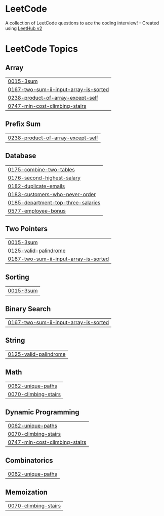 # LeetCode
A collection of LeetCode questions to ace the coding interview! - Created using [LeetHub v2](https://github.com/arunbhardwaj/LeetHub-2.0)

<!---LeetCode Topics Start-->
# LeetCode Topics
## Array
|  |
| ------- |
| [0015-3sum](https://github.com/Lu-sdd/LeetCode/tree/master/0015-3sum) |
| [0167-two-sum-ii-input-array-is-sorted](https://github.com/Lu-sdd/LeetCode/tree/master/0167-two-sum-ii-input-array-is-sorted) |
| [0238-product-of-array-except-self](https://github.com/Lu-sdd/LeetCode/tree/master/0238-product-of-array-except-self) |
| [0747-min-cost-climbing-stairs](https://github.com/Lu-sdd/LeetCode/tree/master/0747-min-cost-climbing-stairs) |
## Prefix Sum
|  |
| ------- |
| [0238-product-of-array-except-self](https://github.com/Lu-sdd/LeetCode/tree/master/0238-product-of-array-except-self) |
## Database
|  |
| ------- |
| [0175-combine-two-tables](https://github.com/Lu-sdd/LeetCode/tree/master/0175-combine-two-tables) |
| [0176-second-highest-salary](https://github.com/Lu-sdd/LeetCode/tree/master/0176-second-highest-salary) |
| [0182-duplicate-emails](https://github.com/Lu-sdd/LeetCode/tree/master/0182-duplicate-emails) |
| [0183-customers-who-never-order](https://github.com/Lu-sdd/LeetCode/tree/master/0183-customers-who-never-order) |
| [0185-department-top-three-salaries](https://github.com/Lu-sdd/LeetCode/tree/master/0185-department-top-three-salaries) |
| [0577-employee-bonus](https://github.com/Lu-sdd/LeetCode/tree/master/0577-employee-bonus) |
## Two Pointers
|  |
| ------- |
| [0015-3sum](https://github.com/Lu-sdd/LeetCode/tree/master/0015-3sum) |
| [0125-valid-palindrome](https://github.com/Lu-sdd/LeetCode/tree/master/0125-valid-palindrome) |
| [0167-two-sum-ii-input-array-is-sorted](https://github.com/Lu-sdd/LeetCode/tree/master/0167-two-sum-ii-input-array-is-sorted) |
## Sorting
|  |
| ------- |
| [0015-3sum](https://github.com/Lu-sdd/LeetCode/tree/master/0015-3sum) |
## Binary Search
|  |
| ------- |
| [0167-two-sum-ii-input-array-is-sorted](https://github.com/Lu-sdd/LeetCode/tree/master/0167-two-sum-ii-input-array-is-sorted) |
## String
|  |
| ------- |
| [0125-valid-palindrome](https://github.com/Lu-sdd/LeetCode/tree/master/0125-valid-palindrome) |
## Math
|  |
| ------- |
| [0062-unique-paths](https://github.com/Lu-sdd/LeetCode/tree/master/0062-unique-paths) |
| [0070-climbing-stairs](https://github.com/Lu-sdd/LeetCode/tree/master/0070-climbing-stairs) |
## Dynamic Programming
|  |
| ------- |
| [0062-unique-paths](https://github.com/Lu-sdd/LeetCode/tree/master/0062-unique-paths) |
| [0070-climbing-stairs](https://github.com/Lu-sdd/LeetCode/tree/master/0070-climbing-stairs) |
| [0747-min-cost-climbing-stairs](https://github.com/Lu-sdd/LeetCode/tree/master/0747-min-cost-climbing-stairs) |
## Combinatorics
|  |
| ------- |
| [0062-unique-paths](https://github.com/Lu-sdd/LeetCode/tree/master/0062-unique-paths) |
## Memoization
|  |
| ------- |
| [0070-climbing-stairs](https://github.com/Lu-sdd/LeetCode/tree/master/0070-climbing-stairs) |
<!---LeetCode Topics End-->